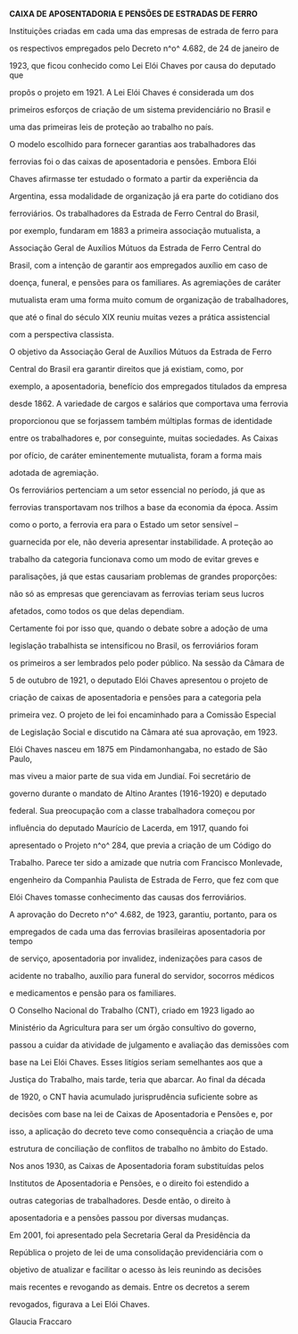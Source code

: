 **CAIXA DE APOSENTADORIA E PENSÕES DE ESTRADAS DE FERRO**



Instituições criadas em cada uma das empresas de estrada de ferro para

os respectivos empregados pelo Decreto n^o^ 4.682, de 24 de janeiro de

1923, que ficou conhecido como Lei Elói Chaves por causa do deputado que

propôs o projeto em 1921. A Lei Elói Chaves é considerada um dos

primeiros esforços de criação de um sistema previdenciário no Brasil e

uma das primeiras leis de proteção ao trabalho no país.



O modelo escolhido para fornecer garantias aos trabalhadores das

ferrovias foi o das caixas de aposentadoria e pensões. Embora Elói

Chaves afirmasse ter estudado o formato a partir da experiência da

Argentina, essa modalidade de organização já era parte do cotidiano dos

ferroviários. Os trabalhadores da Estrada de Ferro Central do Brasil,

por exemplo, fundaram em 1883 a primeira associação mutualista, a

Associação Geral de Auxílios Mútuos da Estrada de Ferro Central do

Brasil, com a intenção de garantir aos empregados auxílio em caso de

doença, funeral, e pensões para os familiares. As agremiações de caráter

mutualista eram uma forma muito comum de organização de trabalhadores,

que até o final do século XIX reuniu muitas vezes a prática assistencial

com a perspectiva classista.



O objetivo da Associação Geral de Auxílios Mútuos da Estrada de Ferro

Central do Brasil era garantir direitos que já existiam, como, por

exemplo, a aposentadoria, benefício dos empregados titulados da empresa

desde 1862. A variedade de cargos e salários que comportava uma ferrovia

proporcionou que se forjassem também múltiplas formas de identidade

entre os trabalhadores e, por conseguinte, muitas sociedades. As Caixas

por ofício, de caráter eminentemente mutualista, foram a forma mais

adotada de agremiação.



Os ferroviários pertenciam a um setor essencial no período, já que as

ferrovias transportavam nos trilhos a base da economia da época. Assim

como o porto, a ferrovia era para o Estado um setor sensível –

guarnecida por ele, não deveria apresentar instabilidade. A proteção ao

trabalho da categoria funcionava como um modo de evitar greves e

paralisações, já que estas causariam problemas de grandes proporções:

não só as empresas que gerenciavam as ferrovias teriam seus lucros

afetados, como todos os que delas dependiam.



Certamente foi por isso que, quando o debate sobre a adoção de uma

legislação trabalhista se intensificou no Brasil, os ferroviários foram

os primeiros a ser lembrados pelo poder público. Na sessão da Câmara de

5 de outubro de 1921, o deputado Elói Chaves apresentou o projeto de

criação de caixas de aposentadoria e pensões para a categoria pela

primeira vez. O projeto de lei foi encaminhado para a Comissão Especial

de Legislação Social e discutido na Câmara até sua aprovação, em 1923.



Elói Chaves nasceu em 1875 em Pindamonhangaba, no estado de São Paulo,

mas viveu a maior parte de sua vida em Jundiaí. Foi secretário de

governo durante o mandato de Altino Arantes (1916-1920) e deputado

federal. Sua preocupação com a classe trabalhadora começou por

influência do deputado Maurício de Lacerda, em 1917, quando foi

apresentado o Projeto n^o^ 284, que previa a criação de um Código do

Trabalho. Parece ter sido a amizade que nutria com Francisco Monlevade,

engenheiro da Companhia Paulista de Estrada de Ferro, que fez com que

Elói Chaves tomasse conhecimento das causas dos ferroviários.



A aprovação do Decreto n^o^ 4.682, de 1923, garantiu, portanto, para os

empregados de cada uma das ferrovias brasileiras aposentadoria por tempo

de serviço, aposentadoria por invalidez, indenizações para casos de

acidente no trabalho, auxílio para funeral do servidor, socorros médicos

e medicamentos e pensão para os familiares.



O Conselho Nacional do Trabalho (CNT), criado em 1923 ligado ao

Ministério da Agricultura para ser um órgão consultivo do governo,

passou a cuidar da atividade de julgamento e avaliação das demissões com

base na Lei Elói Chaves. Esses litígios seriam semelhantes aos que a

Justiça do Trabalho, mais tarde, teria que abarcar. Ao final da década

de 1920, o CNT havia acumulado jurisprudência suficiente sobre as

decisões com base na lei de Caixas de Aposentadoria e Pensões e, por

isso, a aplicação do decreto teve como consequência a criação de uma

estrutura de conciliação de conflitos de trabalho no âmbito do Estado.



Nos anos 1930, as Caixas de Aposentadoria foram substituídas pelos

Institutos de Aposentadoria e Pensões, e o direito foi estendido a

outras categorias de trabalhadores. Desde então, o direito à

aposentadoria e a pensões passou por diversas mudanças.



Em 2001, foi apresentado pela Secretaria Geral da Presidência da

República o projeto de lei de uma consolidação previdenciária com o

objetivo de atualizar e facilitar o acesso às leis reunindo as decisões

mais recentes e revogando as demais. Entre os decretos a serem

revogados, figurava a Lei Elói Chaves.



Glaucia Fraccaro



